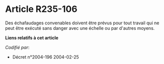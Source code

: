# Article R235-106

Des échafaudages convenables doivent être prévus pour tout travail qui ne peut être exécuté sans danger avec une échelle ou
par d'autres moyens.

**Liens relatifs à cet article**

_Codifié par_:

  - Décret n°2004-196 2004-02-25
